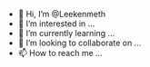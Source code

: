 - 👋 Hi, I’m @Leekenmeth
- 👀 I’m interested in ...
- 🌱 I’m currently learning ...
- 💞️ I’m looking to collaborate on ...
- 📫 How to reach me ...

<!---
Leekenmeth/Leekenmeth is a ✨ special ✨ repository because its `README.md` (this file) appears on your GitHub profile.
You can click the Preview link to take a look at your changes.
--->
